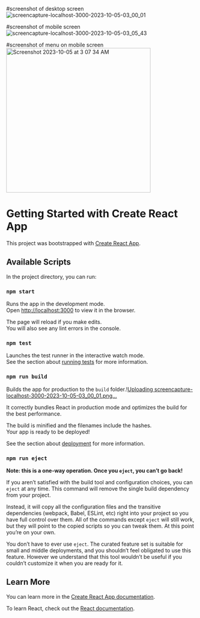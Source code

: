 #screenshot of desktop screen ![screencapture-localhost-3000-2023-10-05-03_00_01](https://github.com/RiturajGhosh/lyamii-frontend-svc/assets/53268799/b26cb207-8d20-479e-aa83-87a374d989b5)

#screenshot of mobile screen ![screencapture-localhost-3000-2023-10-05-03_05_43](https://github.com/RiturajGhosh/lyamii-frontend-svc/assets/53268799/3c7342f6-5011-46a0-88bf-5d453ea04ea8)

#screenshot of menu on mobile screen <img width="384" alt="Screenshot 2023-10-05 at 3 07 34 AM" src="https://github.com/RiturajGhosh/lyamii-frontend-svc/assets/53268799/b848c02d-3dee-42bc-8573-b3b81a6b3642">

# Getting Started with Create React App

This project was bootstrapped with [Create React App](https://github.com/facebook/create-react-app).

## Available Scripts

In the project directory, you can run:

### `npm start`

Runs the app in the development mode.\
Open [http://localhost:3000](http://localhost:3000) to view it in the browser.

The page will reload if you make edits.\
You will also see any lint errors in the console.

### `npm test`

Launches the test runner in the interactive watch mode.\
See the section about [running tests](https://facebook.github.io/create-react-app/docs/running-tests) for more information.

### `npm run build`

Builds the app for production to the `build` folder.\![Uploading screencapture-localhost-3000-2023-10-05-03_00_01.png…]()

It correctly bundles React in production mode and optimizes the build for the best performance.

The build is minified and the filenames include the hashes.\
Your app is ready to be deployed!

See the section about [deployment](https://facebook.github.io/create-react-app/docs/deployment) for more information.

### `npm run eject`

**Note: this is a one-way operation. Once you `eject`, you can’t go back!**

If you aren’t satisfied with the build tool and configuration choices, you can `eject` at any time. This command will remove the single build dependency from your project.

Instead, it will copy all the configuration files and the transitive dependencies (webpack, Babel, ESLint, etc) right into your project so you have full control over them. All of the commands except `eject` will still work, but they will point to the copied scripts so you can tweak them. At this point you’re on your own.

You don’t have to ever use `eject`. The curated feature set is suitable for small and middle deployments, and you shouldn’t feel obligated to use this feature. However we understand that this tool wouldn’t be useful if you couldn’t customize it when you are ready for it.

## Learn More

You can learn more in the [Create React App documentation](https://facebook.github.io/create-react-app/docs/getting-started).

To learn React, check out the [React documentation](https://reactjs.org/).
